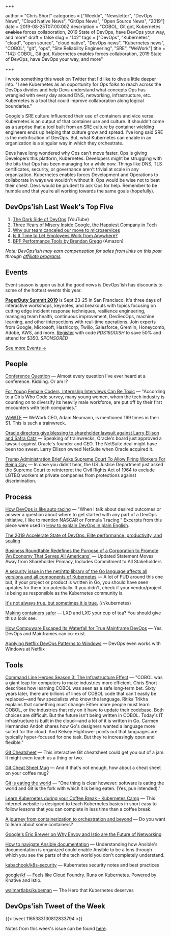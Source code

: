 +++

author = "Chris Short"
categories = ["Weekly", "Newsletter", "DevOps News", "Cloud Native News", "GitOps News", "Open Source News", "2019"]
date = 2019-08-25T07:00:00Z
description = "COBOL, Git got, Kubernetes ~~enables~~ forces collaboration, 2019 State of DevOps, have DevOps your way, and more"
draft = false
slug = "142"
tags = ["DevOps", "Kubernetes", "cloud", "open source", "cloud native", "DevOps news", "Kubernetes news", "COBOL", "git", "ops", "Site Reliability Engineering", "SRE", "WeWork"]
title = "142: COBOL, Git got, Kubernetes ~~enables~~ forces collaboration, 2019 State of DevOps, have DevOps your way, and more"

+++

I wrote something this week on Twitter that I'd like to dive a little deeper into. "I see Kubernetes as an opportunity for Ops folks to reach across the DevOps divides and help Devs understand what concepts Ops has wrangled with every day around DNS, networking, infrastructure, etc. Kubernetes is a tool that could improve collaboration along logical boundaries."

Google's SRE culture influenced their use of containers and vice versa. Kubernetes is an output of that container use and culture. It shouldn't come as a surprise that a tool built from an SRE culture by container wielding engineers ends up helping that culture grow and spread. I've long said SRE is the metrification of DevOps. But, what Kubernetes can enable in an organization is a singular way in which they orchestrate.

Devs have long wondered why Ops can't move faster. Ops is giving Developers this platform, Kubernetes. Developers might be struggling with the bits that Ops has been managing for a while now. Things like DNS, TLS certificates, security, or governance aren't trivial at scale in any organization. Kubernetes ~~enables~~ forces Development and Operations to collaborate in ways we wouldn't without it. Ops would be wise not to beat their chest. Devs would be prudent to ask Ops for help. Remember to be humble and that you’re all working towards the same goals (hopefully).

## DevOps'ish Last Week's Top Five

1. [The Dark Side of DevOps](https://youtu.be/gi-i5NvxVLM) (YouTube)
1. [Three Years of Misery Inside Google, the Happiest Company in Tech](https://www.wired.com/story/inside-google-three-years-misery-happiest-company-tech/)
1. [Why our team canceled our move to microservices](https://medium.com/@steven.lemon182/why-our-team-cancelled-our-move-to-microservices-8fd87898d952)
1. [Is It Time to Let Employees Work from Anywhere?](https://hbr.org/2019/08/is-it-time-to-let-employees-work-from-anywhere)
1. [BPF Performance Tools by Brendan Gregg](https://amzn.to/2z6EeTi) (Amazon)

*Note: DevOps'ish may earn compensation for sales from links on this post through [affiliate programs](/terms/).*

## Events

Event season is upon us but the good news is DevOps'ish has discounts to some of the hottest events this year.

[**PagerDuty Summit 2019**](https://summit.pagerduty.com/) is Sept 23-25 in San Francisco. It's three days of interactive workshops, keynotes, and breakouts with topics focusing on cutting edge incident response techniques, resilience engineering, managing team health, continuous improvement, DevSecOps, machine learning, and other intersections with real-time operations. Join experts from Google, Microsoft, Hashicorp, Twilio, Salesforce, Gremlin, Honeycomb, Adobe, AWS, and more. [Register](https://summit.pagerduty.com/summit2019/register?c_280637=PDS19OT) with code *PDS19DOISH* to save 50% and attend for $350. *SPONSORED*

[See more Events →](https://devopsish.com/142/events/)

## People

[Conference Question](https://xkcd.com/2191/) — Almost every question I've ever heard at a conference. Kidding. Or am I?

[For Young Female Coders, Internship Interviews Can Be Toxic](https://www.wired.com/story/for-young-female-coders-internship-interviews-can-be-toxic/) — "According to a Girls Who Code survey, many young women, whom the tech industry is counting on to diversify its heavily male workforce, are put off by their first encounters with tech companies."

[WeWTF](https://www.profgalloway.com/wewtf) — WeWork CEO, Adam Neumann, is mentioned 169 times in their S1. This is such a trainwreck.

[Oracle directors give blessing to shareholder lawsuit against Larry Ellison and Safra Catz](https://techcrunch.com/2019/08/22/oracle-directors-give-blessing-to-shareholder-lawsuit-against-larry-ellison-and-safra-catz/) — Speaking of trainwrecks, Oracle's board just approved a lawsuit against Oracle's founder and CEO. The NetSuite deal might have been too sweet. Larry Ellison owned NetSuite when Oracle acquired it.

[Trump Administration Brief Asks Supreme Court To Allow Firing Workers For Being Gay](https://www.buzzfeednews.com/article/dominicholden/trump-scotus-gay-workers) — In case you didn't hear, the US Justice Department just asked the Supreme Court to reinterpret the Civil Rights Act of 1964 to exclude LGTBQ workers at private companies from protections against discrimination.

## Process

[How DevOps is like auto racing](https://developers.redhat.com/blog/2019/08/22/how-devops-is-like-auto-racing/) — "When I talk about desired outcomes or answer a question about where to get started with any part of a DevOps initiative, I like to mention NASCAR or Formula 1 racing." Excerpts from this piece were used in [How to explain DevOps in plain English](https://enterprisersproject.com/article/2019/8/devops-explained-plain-english).

[The 2019 Accelerate State of DevOps: Elite performance, productivity, and scaling](https://cloud.google.com/blog/products/devops-sre/the-2019-accelerate-state-of-devops-elite-performance-productivity-and-scaling)

[Business Roundtable Redefines the Purpose of a Corporation to Promote ‘An Economy That Serves All Americans'](https://www.businessroundtable.org/business-roundtable-redefines-the-purpose-of-a-corporation-to-promote-an-economy-that-serves-all-americans) — Updated Statement Moves Away from Shareholder Primacy, Includes Commitment to All Stakeholders

[A security issue in the net/http library of the Go language affects all versions and all components of Kubernetes](https://hub.packtpub.com/a-security-issue-in-the-net-http-library-of-the-go-language-affects-all-versions-and-all-components-of-kubernetes/) — A lot of FUD around this one but, if your project or product is written in Go, you should have seen updates for them too potentially. If you didn't, check if your vendor/project is being as responsible as the Kubernetes community is.

[It's not always true, but sometimes it is true.](https://www.reddit.com/r/kubernetes/comments/ctn93i/its_not_always_true_but_sometimes_it_is_true/) (/r/kubernetes)

[Making containers safer](https://lwn.net/SubscriberLink/796700/10593f18437c3b70/) — LXD and LXC your cup of tea? You should give this a look see.

[How Compuware Escaped Its Waterfall for True Mainframe DevOps](https://www.infoq.com/articles/compuware-from-waterfall-to-devops/) — Yes, DevOps and Mainframes can co-exist.

[Applying Netflix DevOps Patterns to Windows](https://medium.com/netflix-techblog/applying-netflix-devops-patterns-to-windows-2a57f2dbbf79) — DevOps even works with Windows at Netflix

## Tools

[Command Line Heroes Season 3: The Infrastructure Effect](https://www.redhat.com/en/command-line-heroes/season-3/the-infrastructure-effect) — "COBOL was a giant leap for computers to make industries more efficient. Chris Short describes how learning COBOL was seen as a safe long-term bet. Sixty years later, there are billions of lines of COBOL code that can't easily be replaced—and few specialists who know the language. Ritika Trikha explains that something must change: Either more people must learn COBOL, or the industries that rely on it have to update their codebase. Both choices are difficult. But the future isn't being written in COBOL. Today's IT infrastructure is built in the cloud—and a lot of it is written in Go. Carmen Hernández Andoh shares how Go's designers wanted a language more suited for the cloud. And Kelsey Hightower points out that languages are typically hyper-focused for one task. But they're increasingly open and flexible."

[Git Cheatsheet](http://ndpsoftware.com/git-cheatsheet.html) — This interactive Git cheatsheet could get you out of a jam. It might even teach us a thing or two.

[Git Cheat Sheet Mug](https://shopkvlly.com/products/git-cheat-sheet-mug?utm_source=devopsish&utm_medium=newsletter&utm_campaign=142&utm_term=git) — And if that's not enough, how about a cheat sheet on your coffee mug?

[Git is eating the world](https://j11g.com/2019/08/21/git-is-eating-the-world/) — "One thing is clear however: software is eating the world and Git is the fork with which it is being eaten. (Yes, pun intended)."

[Learn Kubernetes during your Coffee Break - Kubernetes Camp](https://k8s.camp/) — This internet website is designed to teach Kubernetes basics in short easy to follow lessons that you can complete in less time than a coffee break.

[A journey from containerization to orchestration and beyond](https://iximiuz.com/en/posts/journey-from-containerization-to-orchestration-and-beyond/) — Do you want to learn about some containers?

[Google's Eric Brewer on Why Envoy and Istio are the Future of Networking](https://thenewstack.io/googles-eric-brewer-on-why-envoy-and-istio-are-the-future-of-networking/)

[How to navigate Ansible documentation](https://www.redhat.com/sysadmin/navigate-ansible-documentation) — Understanding how Ansible's documentation is organized could enable Ansible to be a lens through which you see the parts of the tech world you don't completely understand.

[kabachook/k8s-security](https://github.com/kabachook/k8s-security) — Kubernetes security notes and best practices

[google/kf](https://github.com/google/kf) — Feels like Cloud Foundry. Runs on Kubernetes. Powered by Knative and Istio.

[walmartlabs/kubeman](https://github.com/walmartlabs/kubeman) — The Hero that Kubernetes deserves

## DevOps'ish Tweet of the Week

{{< tweet 1165383130812833794 >}}

Notes from this week's issue can be found [here](https://devopsish.com/142/notes/).
